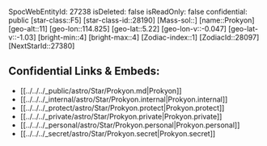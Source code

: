 ﻿---
location: [5.22,-114.825,11]
type: Star
tags:
- astro/Star

---
SpocWebEntityId: 27238
isDeleted: false
isReadOnly: false
confidential: public
[star-class::F5]
[star-class-id::28190]
[Mass-sol::]
[name::Prokyon]
[geo-alt::11]
[geo-lon::114.825]
[geo-lat::5.22]
[geo-lon-v::-0.047]
[geo-lat-v::-1.03]
[bright-min::4]
[bright-max::4]
[Zodiac-index::1]
[ZodiacId::28097]
[NextStarId::27380]



## Confidential Links & Embeds: 
- [[../../../_public/astro/Star/Prokyon.md|Prokyon]] 
- [[../../../_internal/astro/Star/Prokyon.internal|Prokyon.internal]] 
- [[../../../_protect/astro/Star/Prokyon.protect|Prokyon.protect]] 
- [[../../../_private/astro/Star/Prokyon.private|Prokyon.private]] 
- [[../../../_personal/astro/Star/Prokyon.personal|Prokyon.personal]] 
- [[../../../_secret/astro/Star/Prokyon.secret|Prokyon.secret]] 
